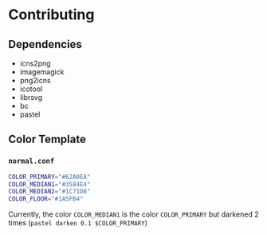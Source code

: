 Contributing
============

Dependencies
------------

- icns2png
- imagemagick
- png2icns
- icotool
- librsvg
- bc
- pastel


Color Template
--------------

### `normal.conf`

```bash
COLOR_PRIMARY="#62A0EA"
COLOR_MEDIAN1="#3584E4"
COLOR_MEDIAN2="#1C71D8"
COLOR_FLOOR="#1A5FB4"
```

Currently, the color `COLOR_MEDIAN1` is the color `COLOR_PRIMARY` but darkened 2 times (`pastel darken 0.1 $COLOR_PRIMARY`)
